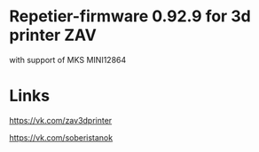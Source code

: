 # Repetier-firmware 0.92.9 for 3d printer ZAV

with support of MKS MINI12864


# Links

https://vk.com/zav3dprinter

https://vk.com/soberistanok
